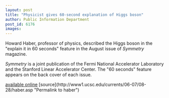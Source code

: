 ```yaml
---
layout: post
title: "Physicist gives 60-second explanation of Higgs boson"
author: Public Information Department
post_id: 6176
images:
---
```


<a name="content" id="content"></a>
<p>
  Howard Haber, professor of physics, described the Higgs boson in the "explain it in 60 seconds" feature in the August issue of <i>Symmetry</i> magazine.
</p>
<p>
  <i>Symmetry</i> is a joint publication of the Fermi National Accelerator Laboratory and the Stanford Linear Accelerator Center. The "60 seconds" feature appears on the back cover of each issue.
</p><a href="http://symmetrymagazine.org/cms/?pid=1000368">available online</a>
[source](http://www1.ucsc.edu/currents/06-07/08-28/haber.asp "Permalink to haber")
